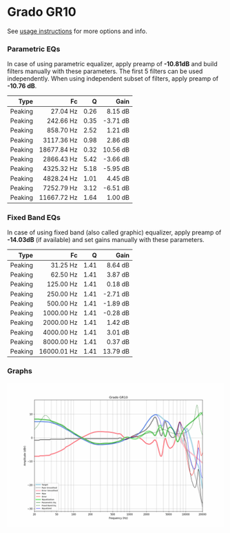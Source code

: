 # Grado GR10
See [usage instructions](https://github.com/jaakkopasanen/AutoEq#usage) for more options and info.

### Parametric EQs
In case of using parametric equalizer, apply preamp of **-10.81dB** and build filters manually
with these parameters. The first 5 filters can be used independently.
When using independent subset of filters, apply preamp of **-10.76 dB**.

| Type    | Fc          |    Q | Gain     |
|--------:|------------:|-----:|---------:|
| Peaking | 27.04 Hz    | 0.26 | 8.15 dB  |
| Peaking | 242.66 Hz   | 0.35 | -3.71 dB |
| Peaking | 858.70 Hz   | 2.52 | 1.21 dB  |
| Peaking | 3117.36 Hz  | 0.98 | 2.86 dB  |
| Peaking | 18677.84 Hz | 0.32 | 10.56 dB |
| Peaking | 2866.43 Hz  | 5.42 | -3.66 dB |
| Peaking | 4325.32 Hz  | 5.18 | -5.95 dB |
| Peaking | 4828.24 Hz  | 1.01 | 4.45 dB  |
| Peaking | 7252.79 Hz  | 3.12 | -6.51 dB |
| Peaking | 11667.72 Hz | 1.64 | 1.00 dB  |

### Fixed Band EQs
In case of using fixed band (also called graphic) equalizer, apply preamp of **-14.03dB**
(if available) and set gains manually with these parameters.

| Type    | Fc          |    Q | Gain     |
|--------:|------------:|-----:|---------:|
| Peaking | 31.25 Hz    | 1.41 | 8.64 dB  |
| Peaking | 62.50 Hz    | 1.41 | 3.87 dB  |
| Peaking | 125.00 Hz   | 1.41 | 0.18 dB  |
| Peaking | 250.00 Hz   | 1.41 | -2.71 dB |
| Peaking | 500.00 Hz   | 1.41 | -1.89 dB |
| Peaking | 1000.00 Hz  | 1.41 | -0.28 dB |
| Peaking | 2000.00 Hz  | 1.41 | 1.42 dB  |
| Peaking | 4000.00 Hz  | 1.41 | 3.01 dB  |
| Peaking | 8000.00 Hz  | 1.41 | 0.37 dB  |
| Peaking | 16000.01 Hz | 1.41 | 13.79 dB |

### Graphs
![](./Grado%20GR10.png)